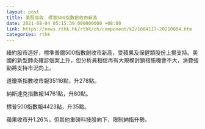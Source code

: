 ```yaml
---
layout: post
title: 美股高收　標普500指數創收市新高
date: 2021-08-04 05:15:39.000000000 +08:00
link: https://news.rthk.hk/rthk/ch/component/k2/1604117-20210804.htm
categories: rthk
---
```


紐約股市造好，標準普爾500指數創收市新高，受蘋果及保健類股份上揚支持。美國的新型肺炎確診個案上升，但分析員相信再有大規模封鎖措施機會不大，消費強勁將支持市況向上。

道瓊斯指數收市報35116點，升278點。

納斯達克指數報14761點，升80點。

標普500指數報4423點，升35點。

蘋果收市升1.26%，但其他重磅科技股向下，限制納指升勢。
